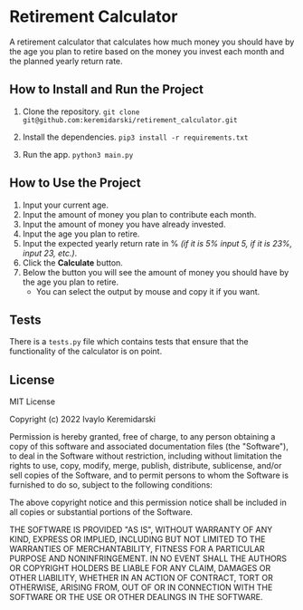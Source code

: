 

# Retirement Calculator

A retirement calculator that calculates how much money you should have by the age you plan to retire based on the money you invest each month and the planned yearly return rate.

## How to Install and Run the Project

1. Clone the repository.
	`git clone git@github.com:keremidarski/retirement_calculator.git`

2. Install the dependencies.
	`pip3 install -r requirements.txt`

3. Run the app.
	`python3 main.py`

## How to Use the Project

1. Input your current age.
2. Input the amount of money you plan to contribute each month.
3. Input the amount of money you have already invested.
4. Input the age you plan to retire.
5. Input the expected yearly return rate in % *(if it is 5% input 5, if it is 23%, input 23, etc.)*.
6. Click the **Calculate** button.
7. Below the button you will see the amount of money you should have by the age you plan to retire.
	- You can select the output by mouse and copy it if you want.

## Tests

There is a `tests.py` file which contains tests that ensure that the functionality of the calculator is on point.

## License

MIT License

Copyright (c) 2022 Ivaylo Keremidarski

Permission is hereby granted, free of charge, to any person obtaining a copy
of this software and associated documentation files (the "Software"), to deal
in the Software without restriction, including without limitation the rights
to use, copy, modify, merge, publish, distribute, sublicense, and/or sell
copies of the Software, and to permit persons to whom the Software is
furnished to do so, subject to the following conditions:

The above copyright notice and this permission notice shall be included in all
copies or substantial portions of the Software.

THE SOFTWARE IS PROVIDED "AS IS", WITHOUT WARRANTY OF ANY KIND, EXPRESS OR
IMPLIED, INCLUDING BUT NOT LIMITED TO THE WARRANTIES OF MERCHANTABILITY,
FITNESS FOR A PARTICULAR PURPOSE AND NONINFRINGEMENT. IN NO EVENT SHALL THE AUTHORS OR COPYRIGHT HOLDERS BE LIABLE FOR ANY CLAIM, DAMAGES OR OTHER LIABILITY, WHETHER IN AN ACTION OF CONTRACT, TORT OR OTHERWISE, ARISING FROM, OUT OF OR IN CONNECTION WITH THE SOFTWARE OR THE USE OR OTHER DEALINGS IN THE SOFTWARE.

